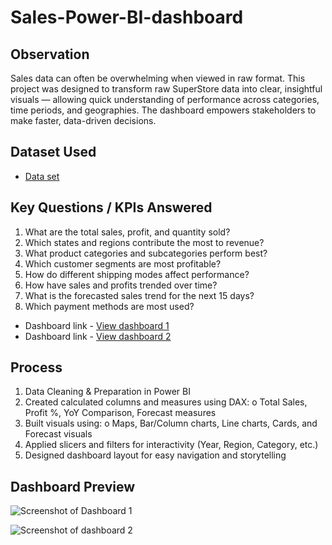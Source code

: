 # Sales-Power-BI-dashboard
## Observation
Sales data can often be overwhelming when viewed in raw format. This project was designed to transform raw SuperStore data into clear, insightful visuals — allowing quick understanding of performance across categories, time periods, and geographies. The dashboard empowers stakeholders to make faster, data-driven decisions.

## Dataset Used
- <a href="https://github.com/Apoorva-Kadureswamy/Sales-Power-BI-dashboard/blob/main/SuperStore_Sales_Dataset.csv">Data set</a>

## Key Questions / KPIs Answered
1.	 What are the total sales, profit, and quantity sold?
2.	 Which states and regions contribute the most to revenue?
3.	 What product categories and subcategories perform best?
4.	 Which customer segments are most profitable?
5.	 How do different shipping modes affect performance?
6.	 How have sales and profits trended over time?
7.	 What is the forecasted sales trend for the next 15 days?
8.	 Which payment methods are most used?

- Dashboard link - <a href= "https://github.com/Apoorva-Kadureswamy/Sales-Power-BI-dashboard/blob/main/Screenshot%20of%20Dashboard%201.jpg"> View dashboard 1</a>
- Dashboard link - <a href= "https://github.com/Apoorva-Kadureswamy/Sales-Power-BI-dashboard/blob/main/Screenshot%20of%20dashboard%202.jpg"> View dashboard 2</a>

## Process
1.	Data Cleaning & Preparation in Power BI
2.	Created calculated columns and measures using DAX:
    o	Total Sales, Profit %, YoY Comparison, Forecast measures
3.	Built visuals using:
    o	Maps, Bar/Column charts, Line charts, Cards, and Forecast visuals
4.	Applied slicers and filters for interactivity (Year, Region, Category, etc.)
5.	Designed dashboard layout for easy navigation and storytelling

## Dashboard Preview


![Screenshot of Dashboard 1](https://github.com/user-attachments/assets/6eb65936-364b-4302-b64e-7313f4ec08c5)

![Screenshot of dashboard 2](https://github.com/user-attachments/assets/3fc9e668-c097-42ec-be60-9b53389da73c)







